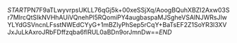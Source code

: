 $START$PN7F9aTLwyvrpsUKLL76qGj5k+00xeSSjXq/AoogBQuhXBZI2Axw03Sr7MlrcQtSIkNVHhAUiVQnehPl5RQomiPY4augbaspaMJSgheVSAlNJWRsJlwYLYdGSVncnLFsstNWEdCYyG+1mBZlyPhSep5rCqY+BaTsEF2Z1SoYR3l3XVJxJuLkAxroJRbFDffzqba6flRUL0aBDn9orJmnDw==$END$